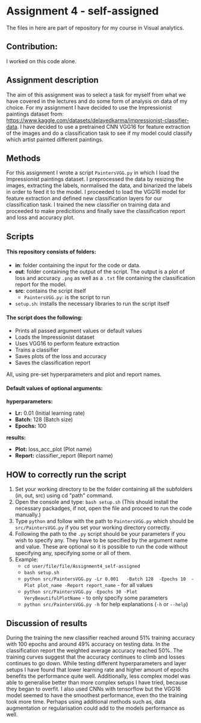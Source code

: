 # Assignment 4 - self-assigned
The files in here are part of repository for my course in Visual analytics.

## Contribution:
I worked on this code alone. 

## Assignment description
The aim of this assignment was to select a task for myself from what we have covered in the lectures and do some form of analysis on data of my choice. For my assignment I have decided to use the Impressionist paintings dataset from: https://www.kaggle.com/datasets/delayedkarma/impressionist-classifier-data. I have decided to use a pretrained CNN VGG16 for feature extraction of the images and do a classification task to see if my model could classify which artist painted different paintings.

## Methods
For this assignment I wrote a script `PaintersVGG.py` in which I load the Impressionist paintings dataset. I preprocessed the data by resizing the images, extracting the labels, normalised the data, and binarized the labels in order to feed it to the model. I proceeded to load the VGG16 model for feature extraction and defined new classification layers for our classification task. I trained the new classifier on training data and proceeded to make predicitions and finally save the classification report and loss and accuracy plot. 

## Scripts
#### This repository consists of folders:
- **in**: folder containing the input for the code or data.
- **out**: folder containing the output of the script. The output is a plot of loss and accuracy `.png` as well as a `.txt`
          file containing the classification report for the model. 
- **src**: contains the script itself
  - `PaintersVGG.py`: is the script to run 
- `setup.sh`: installs the necessary libraries to run the script itself

#### The script does the following:
- Prints all passed argument values or default values
- Loads the Impressionist dataset
- Uses VGG16 to perform feature extraction
- Trains a classifier
- Saves plots of the loss and accuracy
- Saves the classification report

All, using pre-set hyperparameters and plot and report names.

#### Default values of optional arguments:
**hyperparameters:** 
- **Lr:** 0.01 (Initial learning rate)
- **Batch:** 128 (Batch size)
- **Epochs:** 100

**results:**
- **Plot:** loss_acc_plot (Plot name)
- **Report:** classifier_report (Report name)

## HOW to correctly run the script ##
1. Set your working directory to be the folder containing all the subfolders (in, out, src) using cd "path" command.
2. Open the console and type: `bash setup.sh` (This should install the necessary packadges, if not, open the file and proceed
    to run the code manually.)
2. Type `python` and follow with the path to `PaintersVGG.py` which should be `src/PaintersVGG.py` if you set your working directory correctly. 
3. Following the path to the `.py` script should be your parameters if you wish to specify any. They have to be specified by the argument name and value. These are optional so it is possible to run the code without specifying any, specifying some or all of them. 
4. Example: 
   - `cd user/file/file/Assignment4_self-assigned`
   - `bash setup.sh`
   - `python src/PaintersVGG.py -Lr 0.001  
                                -Batch 128 
                                -Epochs 10 
                                -Plot plot_name
                                -Report report_name` - for all values
   - `python src/PaintersVGG.py -Epochs 30
                                -Plot VeryBeautifulPlotName` - to only specify some parameters
   - `python src/PaintersVGG.py -h` for help explanations (`-h` or `--help`)

## Discussion of results
During the training the new classifier reached around 51% training accuracy with 100 epochs and around 49% accuracy on testing data. In the classification report the weighted average accuracy reached 50%. The training curves suggest that the accuracy continues to climb and losses continues to go down. While testing different hyperparameters and layer setups I have found that lower learning rate and higher amount of epochs benefits the performance quite well. Additionally, less complex model was able to generalise better than more complex setups I have tried, because they began to overfit. 
I also used CNNs with tensorflow but the VGG16 model seemed to have the smoothest performance, even tho the training took more time.
Perhaps using additional methods such as, data augmentation or regularisation could add to the models performance as well. 

